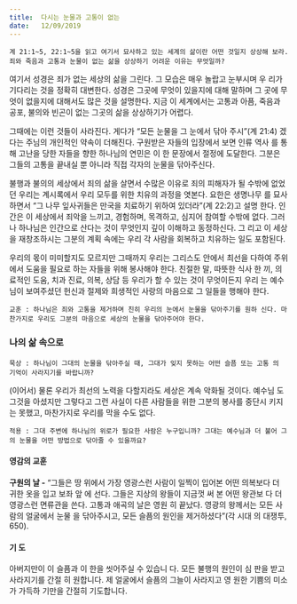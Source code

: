 ```yaml
---
title:  다시는 눈물과 고통이 없는
date:   12/09/2019
---
```


`계 21:1~5, 22:1~5을 읽고 여기서 묘사하고 있는 세계의 삶이란 어떤 것일지 상상해
보라. 죄와 죽음과 고통과 눈물이 없는 삶을 상상하기 어려운 이유는 무엇일까?`

여기서 성경은 죄가 없는 세상의 삶을 그린다. 그 모습은 매우 놀랍고 눈부시며 우
리가 기다리는 것을 정확히 대변한다. 성경은 그곳에 무엇이 있을지에 대해 말하며 그
곳에 무엇이 없을지에 대해서도 많은 것을 설명한다. 지금 이 세계에서는 고통과 아픔,
죽음과 공포, 불의와 빈곤이 없는 그곳의 삶을 상상하기가 어렵다.

그때에는 이런 것들이 사라진다. 게다가 “모든 눈물을 그 눈에서 닦아 주시”(계 21:4)
겠다는 주님의 개인적인 약속이 더해진다. 구원받은 자들의 입장에서 보면 인류 역사
를 통해 고난을 당한 자들을 향한 하나님의 연민은 이 한 문장에서 절정에 도달한다.
그분은 그들의 고통을 끝내실 뿐 아니라 직접 각자의 눈물을 닦아주신다.

불행과 불의의 세상에서 죄의 삶을 살면서 수많은 이유로 죄의 피해자가 될 수밖에
없었던 우리는 계시록에서 우리 모두를 위한 치유의 과정을 엿본다. 요한은 생명나무
를 묘사하면서 “그 나무 잎사귀들은 만국을 치료하기 위하여 있더라”(계 22:2)고 설명
한다. 인간은 이 세상에서 죄악을 느끼고, 경험하며, 목격하고, 심지어 참여할 수밖에
없다. 그러나 하나님은 인간으로 산다는 것이 무엇인지 깊이 이해하고 동정하신다. 그
리고 이 세상을 재창조하시는 그분의 계획 속에는 우리 각 사람을 회복하고 치유하는
일도 포함된다.

우리의 몫이 미미할지도 모르지만 그때까지 우리는 그리스도 안에서 최선을 다하여
주위에서 도움을 필요로 하는 자들을 위해 봉사해야 한다. 친절한 말, 따뜻한 식사 한
끼, 의료적인 도움, 치과 진료, 의복, 상담 등 우리가 할 수 있는 것이 무엇이든지 우리
는 예수님이 보여주셨던 헌신과 절제와 희생적인 사랑의 마음으로 그 일들을 행해야
한다.

`교훈 : 하나님은 죄와 고통을 제거하며 친히 우리의 눈에서 눈물을 닦아주기를 원하
신다. 마찬가지로 우리도 그분의 마음으로 세상의 눈물을 닦아주어야 한다.`

### 나의 삶 속으로

`묵상 : 하나님이 그대의 눈물을 닦아주실 때, 그대가 잊지 못하는 어떤 슬픔 또는 고통
의 기억이 사라지기를 바랍니까?`

(이어서) 물론 우리가 최선의 노력을 다할지라도 세상은 계속 악화될 것이다. 예수님
도 그것을 아셨지만 그렇다고 그런 사실이 다른 사람들을 위한 그분의 봉사를 중단시
키지는 못했고, 마찬가지로 우리를 막을 수도 없다.

`적용 : 그대 주변에 하나님의 위로가 필요한 사람은 누구입니까? 그대는 예수님과 더
불어 그의 눈물을 어떤 방법으로 닦아줄 수 있을까요?`

#### 영감의 교훈

**구원의 날 -** “그들은 땅 위에서 가장 영광스런 사람이
일찍이 입어본 어떤 의복보다 더 귀한 옷을 입고 보좌 앞
에 선다. 그들은 지상의 왕들이 지금껏 써 본 어떤 왕관보
다 더 영광스런 면류관을 쓴다. 고통과 애곡의 날은 영원
히 끝났다. 영광의 왕께서는 모든 사람의 얼굴에서 눈물
을 닦아주시고, 모든 슬픔의 원인을 제거하셨다”(각 시대
의 대쟁투, 650).

#### 기 도

아버지만이 이 슬픔과 이
한을 씻어주실 수 있습니
다. 모든 불행의 원인이 심
판을 받고 사라지기를 간절
히 원합니다. 제 얼굴에서
슬픔의 그늘이 사라지고 영
원한 기쁨의 미소가 가득하
기만을 간절히 기도합니다.